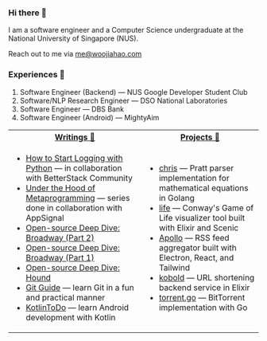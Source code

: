 ### Hi there 👋

I am a software engineer and a Computer Science undergraduate at the National University of Singapore (NUS). 

Reach out to me via me@woojiahao.com

### Experiences 💼

1. Software Engineer (Backend) — NUS Google Developer Student Club
2. Software/NLP Research Engineer — DSO National Laboratories
3. Software Engineer — DBS Bank
4. Software Engineer (Android) — MightyAim

<table>
  <tr>
    <th><a href="https://blog.woojiahao.com">Writings 📝</a></th>
    <th><a href="https://woojiahao.com/#projects">Projects 🔭</a></th>
  </tr>
  <tr>
    <td>
      <ul>
        <li><a href="https://betterstack.com/community/guides/logging/how-to-start-logging-with-python/">How to Start Logging with Python</a> — in collaboration with BetterStack Community</li>
        <li><a href="https://blog.appsignal.com/category/under-the-hood-of-metaprogramming.html">Under the Hood of Metaprogramming</a> — series done in collaboration with AppSignal</li>
        <li><a href="https://woojiahao.com/blog/posts/open-source-deep-dive-broadway-part-2">Open-source Deep Dive: Broadway (Part 2)</a></li>
        <li><a href="https://woojiahao.com/blog/posts/open-source-deep-dive-broadway-part-1">Open-source Deep Dive: Broadway (Part 1)</a></li>
        <li><a href="https://woojiahao.com/blog/posts/open-source-deep-dive-hound">Open-source Deep Dive: Hound</a></li>
        <li><a href="https://learngit.woojiahao.com">Git Guide</a> — learn Git in a fun and practical manner</li>
        <li><a href="https://woojiahao.com/KotlinToDo">KotlinToDo</a> — learn Android development with Kotlin</li>
      </ul>
    </td>
    <td>
      <ul>
        <li><a href="https://github.com/woojiahao/chris">chris</a> — Pratt parser implementation for mathematical equations in Golang</li>
        <li><a href="https://github.com/woojiahao/life">life</a> — Conway&#39;s Game of Life visualizer tool built with Elixir and Scenic</li>
        <li><a href="https://github.com/woojiahao/apollo">Apollo</a> — RSS feed aggregator built with Electron, React, and Tailwind</li>
        <li><a href="https://github.com/woojiahao/kobold">kobold</a> — URL shortening backend service in Elixir</li>
        <li><a href="https://github.com/woojiahao/torrent.go">torrent.go</a> — BitTorrent implementation with Go</li>
      </ul>
    </td>
  </tr>
</table>
